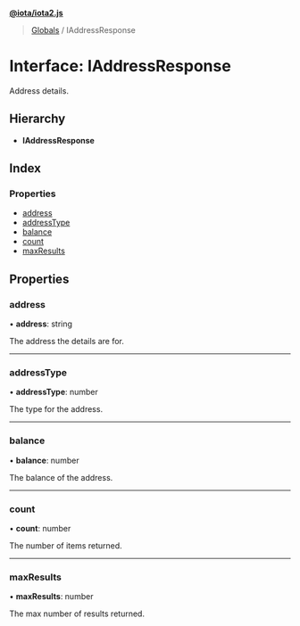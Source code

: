 **[@iota/iota2.js](../README.md)**

> [Globals](../README.md) / IAddressResponse

# Interface: IAddressResponse

Address details.

## Hierarchy

* **IAddressResponse**

## Index

### Properties

* [address](iaddressresponse.md#address)
* [addressType](iaddressresponse.md#addresstype)
* [balance](iaddressresponse.md#balance)
* [count](iaddressresponse.md#count)
* [maxResults](iaddressresponse.md#maxresults)

## Properties

### address

•  **address**: string

The address the details are for.

___

### addressType

•  **addressType**: number

The type for the address.

___

### balance

•  **balance**: number

The balance of the address.

___

### count

•  **count**: number

The number of items returned.

___

### maxResults

•  **maxResults**: number

The max number of results returned.
